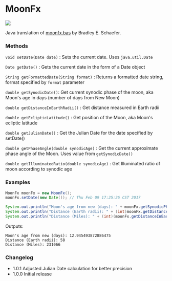 MoonFx
======
[![](https://jitpack.io/v/jesgs/moonfx.svg)](https://jitpack.io/#jesgs/moonfx)

Java translation of [moonfx.bas](http://www.skyandtelescope.com/resources/software/3304911.html) by Bradley E. Schaefer.

### Methods
`void setDate(Date date)` : Sets the current date. Uses `java.util.Date`

`Date getDate()` : Gets the current date in the form of a Date object

`String getFormattedDate(String format)` : Returns a formatted date string, format specified by `format` parameter

`double getSynodicDate()`: Get current synodic phase of the moon, aka Moon's age in days (number of days from New Moon)

`double getDistanceInEarthRadii()` : Get distance measured in Earth radii

`double getEclipticLatitude()` : Get position of the Moon, aka Moon's ecliptic latitude

`double getJulianDate()` : Get the Julian Date for the date specified by setDate()

`double getPhaseAngle(double synodicAge)` : Get the current approximate phase angle of the Moon. Uses value from `getSynodicDate()`

`double getIlluminatedRatio(double synodicAge)` : Get Illuminated ratio of moon according to synodic age

### Examples
```java
MoonFx moonFx = new MoonFx();
moonFx.setDate(new Date()); // Thu Feb 09 17:25:26 CST 2017

System.out.println("Moon's age from new (days): " + moonFx.getSynodicPhase());
System.out.println("Distance (Earth radii): " + (int)moonFx.getDistanceInEarthRadii());
System.out.println("Distance (Miles): " + (int)(moonFx.getDistanceInEarthRadii() * MoonFx.EARTH_RADIUS_MI));
```

Outputs:

```text
Moon's age from new (days): 12.945493872886475
Distance (Earth radii): 58
Distance (Miles): 231066
```

### Changelog
* 1.0.1 Adjusted Julian Date calculation for better precision
* 1.0.0 Initial release
